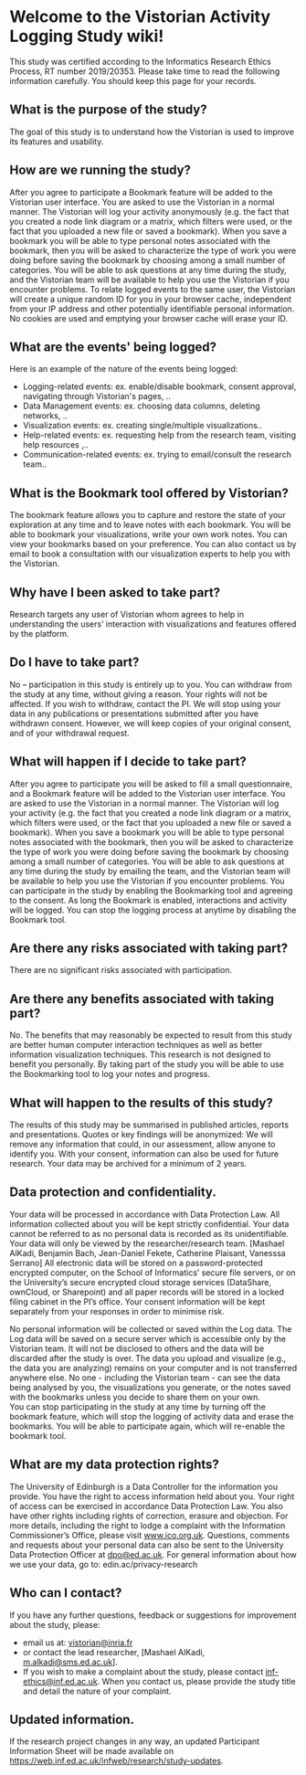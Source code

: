 
# Welcome to the **Vistorian Activity Logging Study** wiki!

This study was certified according to the Informatics Research Ethics Process, RT number 2019/20353. Please take time to read the following information carefully. You should keep this page for your records. 

## What is the purpose of the study?
The goal of this study is to understand how the Vistorian is used to improve its features and usability. 

## How are we running the study?
After you agree to participate a Bookmark feature will be added to the Vistorian user interface. You are asked to use the Vistorian in a normal manner. The Vistorian will log your activity anonymously (e.g. the fact that you created a node link diagram or a matrix, which filters were used, or the fact that you uploaded a new file or saved a bookmark). When you save a bookmark you will be able to type personal notes associated with the bookmark, then you will be asked to characterize the type of work you were doing before saving the bookmark by choosing among a small number of categories.  You will be able to ask questions at any time during the study, and the Vistorian team will be available to help you use the Vistorian if you encounter problems.
To relate logged events to the same user, the Vistorian will create a unique random ID for you in your browser cache, independent from your IP address and other potentially identifiable personal information. No cookies are used and emptying your browser cache will erase your ID. 



## What are the events' being logged?
Here is an example of the nature of the events being logged:
* Logging-related events: ex. enable/disable bookmark, consent approval, navigating through Vistorian's pages, .. 
* Data Management events: ex. choosing data columns, deleting networks, ..
* Visualization events: ex. creating single/multiple visualizations.. 
* Help-related events: ex. requesting help from the research team, visiting help resources ,.. 
* Communication-related events: ex. trying to email/consult the research team..


## What is the Bookmark tool offered by Vistorian? 
The bookmark feature allows you to capture and restore the state of your exploration at any time and to leave notes with each bookmark. You will be able to bookmark your visualizations, write your own work notes. You can view your bookmarks based on your preference.
You can also contact us by email to book a consultation with our visualization experts to help you with the Vistorian.

## Why have I been asked to take part?
Research targets any user of Vistorian whom agrees to help in understanding the users’ interaction with visualizations and features offered by the platform.

## Do I have to take part?
No – participation in this study is entirely up to you. You can withdraw from the study at any time, without giving a reason. Your rights will not be affected. If you wish to withdraw, contact the PI. We will stop using your data in any publications or presentations submitted after you have withdrawn consent. However, we will keep copies of your original consent, and of your withdrawal request.

## What will happen if I decide to take part? 
After you agree to participate you will be asked to fill a small questionnaire, and a Bookmark feature will be added to the Vistorian user interface. You are asked to use the Vistorian in a normal manner. The Vistorian will log your activity (e.g. the fact that you created a node link diagram or a matrix, which filters were used, or the fact that you uploaded a new file or saved a bookmark). When you save a bookmark you will be able to type personal notes associated with the bookmark, then you will be asked to characterize the type of work you were doing before saving the bookmark by choosing among a small number of categories.  You will be able to ask questions at any time during the study by emailing the team, and the Vistorian team will be available to help you use the Vistorian if you encounter problems.
You can participate in the study by enabling the Bookmarking tool and agreeing to the consent. As long the Bookmark is enabled, interactions and activity will be logged. You can stop the logging process at anytime by disabling the Bookmark tool.

## Are there any risks associated with taking part?
There are no significant risks associated with participation. 

## Are there any benefits associated with taking part?
No. The benefits that may reasonably be expected to result from this study are better human computer interaction techniques as well as better information visualization techniques. This research is not designed to benefit you personally. By taking part of the study you will be able to use the Bookmarking tool to log your notes and progress.

## What will happen to the results of this study? 
The results of this study may be summarised in published articles, reports and presentations. Quotes or key findings will be anonymized: We will remove any information that could, in our assessment, allow anyone to identify you. With your consent, information can also be used for future research. Your data may be archived for a minimum of 2 years. 

## Data protection and confidentiality.
Your data will be processed in accordance with Data Protection Law.  All information collected about you will be kept strictly confidential. Your data cannot be referred to as no personal data is recorded as its unidentifiable. Your data will only be viewed by the researcher/research team.  [Mashael AlKadi, Benjamin Bach, Jean-Daniel Fekete, Catherine Plaisant, Vanesssa Serrano] 
All electronic data will be stored on a password-protected encrypted computer, on the School of Informatics’ secure file servers, or on the University’s secure encrypted cloud storage services (DataShare, ownCloud, or Sharepoint) and all paper records will be stored in a locked filing cabinet in the PI’s office. Your consent information will be kept separately from your responses in order to minimise risk. 

No personal information will be collected or saved within the Log data. The Log data will be saved on a secure server which is accessible only by the Vistorian team. It will not be disclosed to others and the data will be discarded after the study is over. The data you upload and visualize (e.g., the data you are analyzing) remains on your computer and is not transferred anywhere else.  No one - including the Vistorian team - can see the data being analysed by you, the visualizations you generate, or the notes saved with the bookmarks unless you decide to share them on your own.   
You can stop participating in the study at any time by turning off the bookmark feature, which will stop the logging of activity data and erase the bookmarks. You will be able to participate again, which will re-enable the bookmark tool.

## What are my data protection rights?
The University of Edinburgh is a Data Controller for the information you provide. You have the right to access information held about you. Your right of access can be exercised in accordance Data Protection Law. You also have other rights including rights of correction, erasure and objection. For more details, including the right to lodge a complaint with the Information Commissioner’s Office, please visit www.ico.org.uk. Questions, comments and requests about your personal data can also be sent to the University Data Protection Officer at dpo@ed.ac.uk. 
For general information about how we use your data, go to: edin.ac/privacy-research

## Who can I contact?
If you have any further questions, feedback or suggestions for improvement about the study, please:
* email us at: [vistorian@inria.fr](vistorian@inria.fr) 
* or contact the lead researcher, [Mashael AlKadi, m.alkadi@sms.ed.ac.uk]. 
* If you wish to make a complaint about the study, please contact 
inf-ethics@inf.ed.ac.uk. When you contact us, please provide the study title and detail the nature of your complaint.

## Updated information.
If the research project changes in any way, an updated Participant Information Sheet will be made available on https://web.inf.ed.ac.uk/infweb/research/study-updates. 





